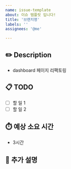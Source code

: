 ```yaml
---
name: issue-template
about: 이슈 템플릿 입니다!
title: '브랜치명'
labels: ''
assignees: '@me'

---
```


## ✏️ Description
- dashboard 페이지 리팩토링

## 📋 TODO
- [ ] 할 일 1
- [ ] 할 일 2

## ⏱️ 예상 소요 시간
- 3시간

## 💬 추가 설명
